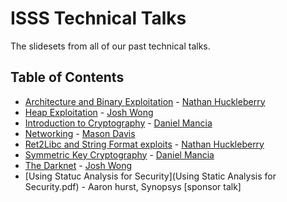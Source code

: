 # ISSS Technical Talks

The slidesets from all of our past technical talks. 

## Table of Contents

- [Architecture and Binary Exploitation](Architecture_and_Binary_Exploitation.pdf) - [Nathan Huckleberry]()
- [Heap Exploitation](Heap_Exploitation.pdf) - [Josh Wong]()
- [Introduction to Cryptography](Introduction_to_Cryptography.pdf) - [Daniel Mancia]()
- [Networking](Networking.pdf) - [Mason Davis]()
- [Ret2Libc and String Format exploits](Ret2Libc_and_String_Format.pdf) - [Nathan Huckleberry]()
- [Symmetric Key Cryptography](Symmetric_Key_Cryptography.pdf) - [Daniel Mancia]()
- [The Darknet](The_Darknet.pdf) - [Josh Wong]()
- [Using Statuc Analysis for Security](Using Static Analysis for Security.pdf) - Aaron hurst, Synopsys [sponsor talk]
